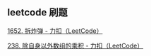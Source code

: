 ## leetcode 刷题

[1652. 拆炸弹 - 力扣（LeetCode）](https://leetcode.cn/problems/defuse-the-bomb/description/?envType=daily-question&envId=2024-05-05) 

[238. 除自身以外数组的乘积 - 力扣（LeetCode）](https://leetcode.cn/problems/product-of-array-except-self/submissions/528754286/)